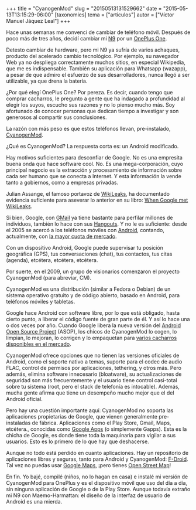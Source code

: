 +++
title = "CyanogenMod"
slug = "20150513131529662"
date = "2015-05-13T13:15:29-06:00"
[taxonomies]
tema = ["articulos"]
autor = ["Víctor Manuel Jáquez Leal"]
+++

Hace unas semanas me convencí de cambiar de teléfono móvil. Después de
poco más de tres años, decidí cambiar mi
[N9](https://en.wikipedia.org/wiki/Nokia_N9) por un [OnePlus
One](https://en.wikipedia.org/wiki/OnePlus_One).

Detesto cambiar de hardware, pero mi N9 ya sufría de varios achaques,
producto del acelerado cambio tecnológico. Por ejemplo, su navegador Web
ya no despliega correctamente muchos sitios, en especial Wikipedia, que
me es indispensable. También su aplicación para Whatsapp (wazapp), a
pesar de que admiro el esfuerzo de sus desarrolladores, nunca llegó a
ser utilizable, ya que drena la batería.

¿Por qué elegí OnePlus One? Por pereza. Es decir, cuando tengo que
comprar cacharros, le pregunto a gente que ha indagado a profundidad al
elegir los suyos, escucho sus razones y no lo pienso mucho más. Soy
afortunado de conocer personas que dedican tiempo a investigar y son
generosos al compartir sus conclusiones.

La razón con más peso es que estos teléfonos llevan, pre-instalado,
[CyanogenMod](http://www.cyanogenmod.org/).

<!-- more -->
¿Qué es CyanogenMod? La respuesta corta es: un Android modificado.

Hay motivos suficientes para desconfiar de Google. No es una empresita
buena onda que hace software cool. No. Es una mega-corporación, cuyo
principal negocio es la extracción y procesamiento de información sobre
cada ser humano que se conecta a Internet. Y esta información la vende
tanto a gobiernos, como a empresas privadas.

Julian Assange, el famoso portavoz de
[WikiLeaks](https://wikileaks.org/index.en.html), ha documentado
evidencia suficiente para aseverar lo anterior en su libro: [When Google
met
WikiLeaks](http://www.orbooks.com/catalog/when-google-met-wikileaks/).

Si bien, Google, con
[GMail](https://freedom-to-tinker.com/blog/felten/end-to-end-encrypted-gmail-not-so-easy/)
ya tiene bastante para perfilar millones de individuos, también lo hace
con sus
[Hangouts](http://motherboard.vice.com/read/google-confirms-cops-can-wiretap-your-hangouts).
Y no le es suficiente: desde el 2005 se acercó a los teléfonos móviles
con [Android](http://www.android.com/), contando, actualmente, con [la
mayor cuota de
mercado](https://www.idc.com/prodserv/smartphone-os-market-share.jsp).

Con un dispositivo Android, Google puede supervisar tu posición
geográfica (GPS), tus conversaciones (chat), tus contactos, tus citas
(agenda), etcétera, etcétera, etcétera.

Por suerte, en el 2009, un grupo de visionarios comenzaron el proyecto
CyanogenMod (para abreviar, CM).

CyanogenMod es una distribución (similar a Fedora o Debian) de un
sistema operativo gratuito y de código abierto, basado en Android, para
teléfonos móviles y tabletas.

Google hace Android con software libre, por lo que está obligado, hasta
cierto punto, a liberar el código fuente de gran parte de él. Y así lo
hace una o dos veces por año. Cuando Google libera la nueva versión del
[Android Open Source Project](http://source.android.com/) (ASOP), los
chicos de CyanogenMod lo cogen, lo limpian, lo mejoran, lo corrigen y lo
empaquetan para [varios cacharros disponibles en el
mercado](http://wiki.cyanogenmod.org/w/Devices).

CyanogenMod ofrece opciones que no tienen las versiones oficiales de
Android, como el soporte nativo a temas, suporte para el codec de audio
FLAC, control de permisos por aplicaciones, tethering, y otros más. Pero
además, elimina software innecesario (bloatware), su actualizaciones de
seguridad son más frecuentemente y el usuario tiene control casi-total
sobre tu sistema (root, pero el stack de telefonía es intocable).
Además, mucha gente afirma que tiene un desempeño mucho mejor que el del
Android oficial.

Pero hay una cuestión importante aquí: CyanogenMod no soporta las
aplicaciones propietarias de Google, que vienen generalmente
pre-instaladas de fábrica. Aplicaciones como el Play Store, Gmail, Maps,
etcétera., conocidas como [Google
Apps](http://wiki.cyanogenmod.org/w/Google_Apps) (o simplemente Gapps).
Esta es la chicha de Google, es donde tiene toda la maquinaria para
vigilar a sus usuarios. Esto es lo primero de lo que hay que deshacerse.

Aunque no todo está perdido en cuanto aplicaciones. Hay un repositorio
de aplicaciones libres y seguras, tanto para Android y CyanogenMod:
[F-Droid](https://f-droid.org/). Tal vez no puedas usar [Google
Maps](https://maps.google.com), ¡pero tienes [Open Street
Map](https://www.openstreetmap.org/)!

En fin. Yo bajé, compilé (niños, no lo hagan en casa) e instalé mi
versión de CyanogenMod para OnePlus y es el dispositivo móvil que uso
del día a día, sin ninguna aplicación de Google o de la Play Store.
Aunque todavía extraño mi N9 con Maemo-Harmattan: el diseño de la
interfaz de usuario de Android es una mierda.


